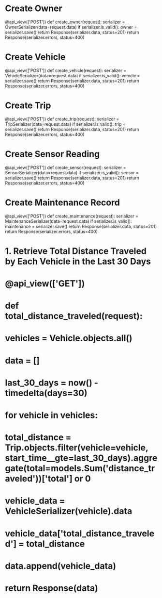 # Create Owner
@api_view(['POST'])
def create_owner(request):
    serializer = OwnerSerializer(data=request.data)
    if serializer.is_valid():
        owner = serializer.save()
        return Response(serializer.data, status=201)
    return Response(serializer.errors, status=400)

# Create Vehicle
@api_view(['POST'])
def create_vehicle(request):
    serializer = VehicleSerializer(data=request.data)
    if serializer.is_valid():
        vehicle = serializer.save()
        return Response(serializer.data, status=201)
    return Response(serializer.errors, status=400)

# Create Trip
@api_view(['POST'])
def create_trip(request):
    serializer = TripSerializer(data=request.data)
    if serializer.is_valid():
        trip = serializer.save()
        return Response(serializer.data, status=201)
    return Response(serializer.errors, status=400)

# Create Sensor Reading
@api_view(['POST'])
def create_sensor(request):
    serializer = SensorSerializer(data=request.data)
    if serializer.is_valid():
        sensor = serializer.save()
        return Response(serializer.data, status=201)
    return Response(serializer.errors, status=400)

# Create Maintenance Record
@api_view(['POST'])
def create_maintenance(request):
    serializer = MaintenanceSerializer(data=request.data)
    if serializer.is_valid():
        maintenance = serializer.save()
        return Response(serializer.data, status=201)
    return Response(serializer.errors, status=400)




# 1. Retrieve Total Distance Traveled by Each Vehicle in the Last 30 Days
# @api_view(['GET'])
# def total_distance_traveled(request):
#     vehicles = Vehicle.objects.all()
#     data = []
#     last_30_days = now() - timedelta(days=30)
    
#     for vehicle in vehicles:
#         total_distance = Trip.objects.filter(vehicle=vehicle, start_time__gte=last_30_days).aggregate(total=models.Sum('distance_traveled'))['total'] or 0
#         vehicle_data = VehicleSerializer(vehicle).data
#         vehicle_data['total_distance_traveled'] = total_distance
#         data.append(vehicle_data)
    
#     return Response(data)